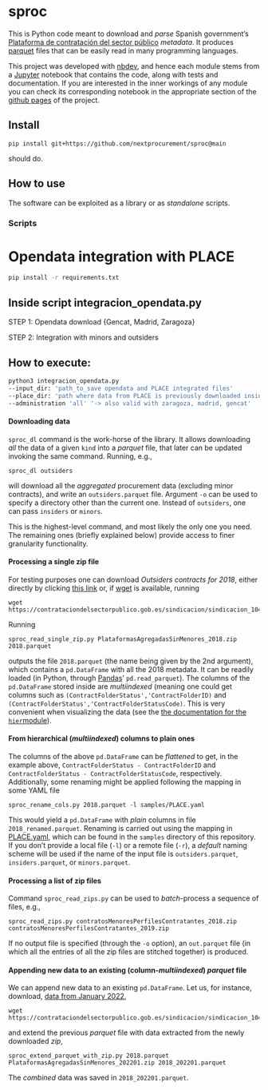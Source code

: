 sproc
================

<!-- WARNING: THIS FILE WAS AUTOGENERATED! DO NOT EDIT! -->

This is Python code meant to download and *parse* Spanish government’s
[Plataforma de contratación del sector
público](https://contrataciondelestado.es) *metadata*. It produces
[parquet](https://parquet.apache.org/) files that can be easily read in
many programming languages.

This project was developed with
[nbdev](https://github.com/fastai/nbdev), and hence each module stems
from a [Jupyter](https://jupyter.org/) notebook that contains the code,
along with tests and documentation. If you are interested in the inner
workings of any module you can check its corresponding notebook in the
appropriate section of the [github
pages](https://nextprocurement.github.io/sproc/) of the project.

## Install

    pip install git+https://github.com/nextprocurement/sproc@main

should do.

## How to use

The software can be exploited as a library or as *standalone* scripts.

### Scripts

# Opendata integration with PLACE
```bash
pip install -r requirements.txt
```

## Inside script integracion_opendata.py

STEP 1: Opendata download {Gencat, Madrid, Zaragoza}

STEP 2: Integration with minors and outsiders

## How to execute:

```bash
python3 integracion_opendata.py 
--input_dir: 'path_to_save opendata and PLACE integrated files'
--place_dir: 'path where data from PLACE is previously downloaded insiders, outsiders, minors' 
--administration 'all' '-> also valid with zaragoza, madrid, gencat'
```

#### Downloading data

`sproc_dl` command is the work-horse of the library. It allows
downloading *all* the data of a given `kind` into a *parquet* file, that
later can be updated invoking the same command. Running, e.g.,

    sproc_dl outsiders

will download all the *aggregated* procurement data (excluding minor
contracts), and write an `outsiders.parquet` file. Argument `-o` can be
used to specify a directory other than the current one. Instead of
`outsiders`, one can pass `insiders` or `minors`.

This is the highest-level command, and most likely the only one you
need. The remaining ones (briefly explained below) provide access to
finer granularity functionality.

#### Processing a single zip file

For testing purposes one can download *Outsiders contracts for 2018*,
either directly by clicking [this
link](https://contrataciondelsectorpublico.gob.es/sindicacion/sindicacion_1044/PlataformasAgregadasSinMenores_2018.zip)
or, if [wget](https://www.gnu.org/software/wget/) is available, running

    wget https://contrataciondelsectorpublico.gob.es/sindicacion/sindicacion_1044/PlataformasAgregadasSinMenores_2018.zip

Running

    sproc_read_single_zip.py PlataformasAgregadasSinMenores_2018.zip 2018.parquet

outputs the file `2018.parquet` (the name being given by the 2nd
argument), which contains a `pd.DataFrame` with all the 2018 metadata.
It can be readily loaded (in Python, through
[Pandas](https://pandas.pydata.org/)’ `pd.read_parquet`). The columns of
the `pd.DataFrame` stored inside are *multiindexed* (meaning one could
get columns such as `(ContractFolderStatus','ContractFolderID)` and
`(ContractFolderStatus','ContractFolderStatusCode)`. This is very
convenient when visualizing the data (see the [the documentation for the
`hier`module](https://manuvazquez.github.io/sproc/hierarchical.html#flat_df_to_multiindexed_df)).

#### From hierarchical (*multiindexed*) columns to plain ones

The columns of the above `pd.DataFrame` can be *flattened* to get, in
the example above, `ContractFolderStatus - ContractFolderID` and
`ContractFolderStatus - ContractFolderStatusCode`, respectively.
Additionally, some renaming might be applied following the mapping in
some YAML file

    sproc_rename_cols.py 2018.parquet -l samples/PLACE.yaml

This would yield a `pd.DataFrame` with *plain* columns in file
`2018_renamed.parquet`. Renaming is carried out using the mapping in
[PLACE.yaml](https://github.com/manuvazquez/sproc/blob/main/samples/PLACE.yaml),
which can be found in the `samples` directory of this repository. If you
don’t provide a local file (`-l`) or a remote file (`-r`), a *default*
naming scheme will be used if the name of the input file is
`outsiders.parquet`, `insiders.parquet`, or `minors.parquet`.

#### Processing a list of zip files

Command `sproc_read_zips.py` can be used to *batch*-process a sequence
of files, e.g.,

    sproc_read_zips.py contratosMenoresPerfilesContratantes_2018.zip contratosMenoresPerfilesContratantes_2019.zip

If no output file is specified (through the `-o` option), an
`out.parquet` file (in which all the entries of all the zip files are
stitched together) is produced.

#### Appending new data to an existing (column-*multiindexed*) *parquet* file

We can append new data to an existing `pd.DataFrame`. Let us, for
instance, download, [data from January
2022](https://contrataciondelsectorpublico.gob.es/sindicacion/sindicacion_1044/PlataformasAgregadasSinMenores_202201.zip),

    wget https://contrataciondelsectorpublico.gob.es/sindicacion/sindicacion_1044/PlataformasAgregadasSinMenores_202201.zip

and extend the previous *parquet* file with data extracted from the
newly downloaded *zip*,

    sproc_extend_parquet_with_zip.py 2018.parquet PlataformasAgregadasSinMenores_202201.zip 2018_202201.parquet

The *combined* data was saved in `2018_202201.parquet`.
